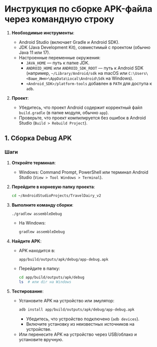 # Инcтрукция по сборке APK-файла через командную строку

1. **Необходимые инструменты**:
   - Android Studio (включает Gradle и Android SDK).
   - JDK (Java Development Kit), совместимый с проектом (обычно Java 11 или 17).
   - Настроенные переменные окружения:
     - `JAVA_HOME` — путь к папке JDK.
     - `ANDROID_HOME` или `ANDROID_SDK_ROOT` — путь к Android SDK (например, `~/Library/Android/sdk` на macOS или `C:\Users\<Ваше_Имя>\AppData\Local\Android\Sdk` на Windows).
     - `<Android_SDK>/platform-tools` добавлен в `PATH` для доступа к `adb`.

2. **Проект**:
   - Убедитесь, что проект Android содержит корректный файл `build.gradle` (в папке модуля, обычно `app`).
   - Проверьте, что проект компилируется без ошибок в Android Studio (`Build > Rebuild Project`).


## 1. Сборка Debug APK

### Шаги

1. **Откройте терминал**:
   - Windows: Command Prompt, PowerShell или терминал Android Studio (`View > Tool Windows > Terminal`).

2. **Перейдите в корневую папку проекта**:
   ```bash
   cd ~/AndroidStudioProjects/TravelDairy_v2
   ```

3. **Выполните команду сборки**:
   ```bash
   ./gradlew assembleDebug
   ```
   - На Windows:
     ```bash
     gradlew assembleDebug
     ```
4. **Найдите APK**:
   - APK находится в:
     ```
     app/build/outputs/apk/debug/app-debug.apk
     ```
   - Перейдите в папку:
     ```bash
     cd app/build/outputs/apk/debug
     ls  # или dir на Windows
     ```

5. **Тестирование**:
   - Установите APK на устройство или эмулятор:
     ```bash
     adb install app/build/outputs/apk/debug/app-debug.apk
     ```
     - Убедитесь, что устройство подключено (`adb devices`).
     - Включите установку из неизвестных источников на устройстве.
   - Или перенесите APK на устройство через USB/облако и установите вручную.
